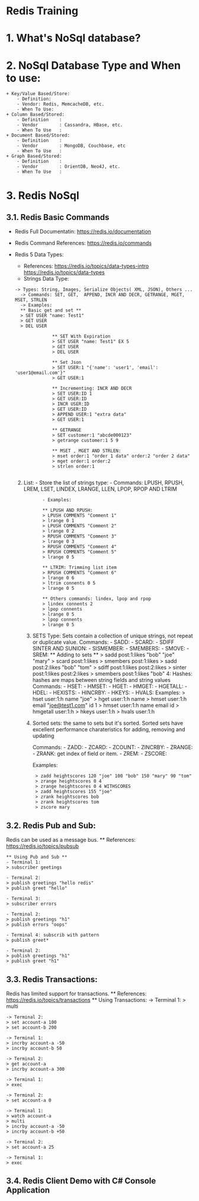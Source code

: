 
# Redis Training

# 1. What's NoSql database?

# 2. NoSql Database Type and When to use:
```
+ Key/Value Based/Store:
	- Definition:
	- Vendor: Redis, MemcacheDB, etc.
	- When To Use:
+ Column Based/Stored:
	- Definition	:
	- Vendor		: Cassandra, HBase, etc.
	- When To Use	:
+ Document Based/Stored:
	- Definition	:
	- Vendor		: MongoDB, Couchbase, etc
	- When To Use	:
+ Graph Based/Stored:
	- Definition	:
	- Vendor		: OrientDB, Neo4J, etc.
	- When To Use	:
```

# 3. Redis NoSql
## 3.1. Redis Basic Commands
* Redis Full Documentatin: https://redis.io/documentation
* Redis Command References: https://redis.io/commands
* Redis 5 Data Types:
  - References: 
    https://redis.io/topics/data-types-intro
    https://redis.io/topics/data-types
  - Strings Data Type: 
  
  ```
  -> Types: String, Images, Serialize Objects( XML, JSON), Others ...
	-> Commands: SET, GET,  APPEND, INCR AND DECR, GETRANGE, MGET, MSET, STRLEN
	-> Examples: 
	** Basic get and set **
	> SET USER "name: Test1"
	> GET USER
	> DEL USER
				
				** SET With Expiration 
				> SET USER "name: Test1" EX 5 
				> GET USER
				> DEL USER 
				
				** Set Json 
				> SET USER:1 "{'name': 'user1', 'email': 'user1@email.com'}"
				> GET USER:1
				
				** Incrementing: INCR AND DECR
				> SET USER:ID 1
				> GET USER:ID
				> INCR USER:ID
				> GET USER:ID
				> APPEND USER:1 "extra data"
				> GET USER:1
				
				** GETRANGE 
				> SET customer:1 "abcde000123"
				> getrange customer:1 5 9
				
				** MSET , MGET AND STRLEN:
				> mset order:1 "order 1 data" order:2 "order 2 data"
				> mget order:1 order:2
				> strlen order:1
        
  ```
  2. List:
				- Store the list of strings type:
				- Commands: LPUSH, RPUSH, LREM, LSET, LINDEX, LRANGE, LLEN, LPOP, RPOP AND LTRIM
				
				- Examples: 
				
				** LPUSH AND RPUSH:
				> LPUSH COMMENTS "Comment 1"
				> lrange 0 1
				> LPUSH COMMENTS "Comment 2"
				> lrange 0 2
				> RPUSH COMMENTS "Comment 3"
				> lrange 0 3
				> RPUSH COMMENTS "Comment 4"
				> RPUSH COMMENTS "Comment 5"
				> lrange 0 5
				
				** LTRIM: Trimming list item
				> RPUSH COMMENTS "Comment 6"
				> lrange 0 6
				> ltrim connents 0 5
				> lrange 0 5
				
				** Others commands: lindex, lpop and rpop
				> lindex connents 2
				> lpop connents 
				> lrange 0 5
				> lpop connents 
				> lrange 0 5 
		3. SETS Type: Sets contain a collection of unique strings, not repeat or duplicate value. 
		   Commands: 
				- SADD:
				- SCARD: 
				- SDIFF SINTER AND SUNION:
				- SISMEMBER:
				- SMEMBERS:
				- SMOVE:
				- SREM:
			** Adding to sets **
				> sadd post:1:likes "bob" "joe" "mary"
				> scard post:1:likes
				> smembers post:1:likes
				> sadd post:2:likes "bob" "tom"
				> sdiff post:1:likes post:2:likes
				> sinter post:1:likes post:2:likes
				> smembers post:1:likes "bob"
		4: Hashes: hashes are maps between string fields and string values
			Commands: 
				- HSET: 
				- HMSET: 
				- HGET: 
				- HMGET:
				- HGETALL:
				- HDEL:
				- HEXISTS:
				- HINCRBY:
				- HKEYS:
				- HVALS:
			Examples:
				> hset user:1:h name "joe"
				> hget user:1:h name 
				> hmset user:1:h email "joe@test1.com" id 1
				> hmset user:1:h name email id
				> hmgetall user:1:h
				> hkeys user:1:h
				> hvals user:1:h
				
		5. Sorted sets: the same to sets but it's sorted. Sorted sets have excellent performance charateristics for adding, removing and updating
			
			Commands: 
				- ZADD:
				- ZCARD:
				- ZCOUNT:
				- ZINCRBY:
				- ZRANGE:
				- ZRANK: get index of field or item.
				- ZREM:
				- ZSCORE:
			
			Examples:
			
				> zadd heightscores 120 "joe" 100 "bob" 150 "mary" 90 "tom"
				> zrange heightscores 0 4
				> zrange heightscores 0 4 WITHSCORES 
				> zadd heightscores 155 "joe"
				> zrank heightscores bob
				> zrank heightscores tom
				> zscore mary
        
## 3.2. Redis Pub and Sub: 
 Redis can be used as a message bus.
** References: 
	https://redis.io/topics/pubsub
		
	** Using Pub and Sub **
	- Terminal 1:
	> subscriber geetings 
	
	- Terminal 2:
	> publish greetings "hello redis"
	> publish greet "hello"
	
	- Terminal 3: 
	> subscriber errors
	
	- Terminal 2:
	> publish greetings "h1"
	> publish errors "oops"
	
	- Terminal 4: subscrib with pattern
	> publish greet*
	
	- Terminal 2:
	> publish greetings "h1"
	> publish greet "h1"

## 3.3. Redis Transactions:

Redis has limited support for transactions.
	 ** References: 
		https://redis.io/topics/transactions
	 ** Using Transactions:
	-> Terminal 1:
	> multi 
	
	-> Terminal 2:
	> set account-a 100
	> set account-b 200
	
	-> Terminal 1:
	> incrby account-a -50
	> incrby account-b 50
	
	-> Terminal 2:
	> get account-a
	> incrby account-a 300
	
	-> Terminal 1:
	> exec 
	
	-> Terminal 2:
	> set account-a 0
	
	-> Terminal 1:
	> watch account-a
	> multi
	> incrby account-a -50
	> incrby account-b +50
	
	-> Terminal 2:
	> set account-a 25
	
	-> Terminal 1:
	> exec
  
## 3.4. Redis Client Demo with C# Console Application
